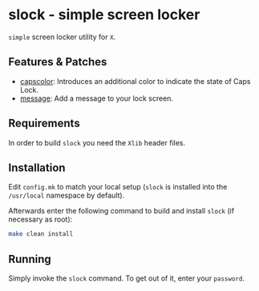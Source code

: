 # slock - simple screen locker

`simple` screen locker utility for `X`.


## Features & Patches

- [capscolor](https://tools.suckless.org/slock/patches/capscolor/): Introduces an additional color to indicate the state of Caps Lock.
- [message](https://tools.suckless.org/slock/patches/message/): Add a message to your lock screen.

## Requirements

In order to build `slock` you need the `Xlib` header files.


## Installation

Edit `config.mk` to match your local setup (`slock` is installed into the `/usr/local` namespace by default).

Afterwards enter the following command to build and install `slock` (if necessary as root):

```bash
make clean install
```

## Running

Simply invoke the `slock` command. To get out of it, enter your `password`.
